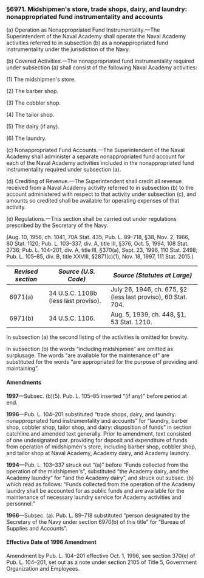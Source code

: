 ### §6971. Midshipmen's store, trade shops, dairy, and laundry: nonappropriated fund instrumentality and accounts ###

(a) Operation as Nonappropriated Fund Instrumentality.—The Superintendent of the Naval Academy shall operate the Naval Academy activities referred to in subsection (b) as a nonappropriated fund instrumentality under the jurisdiction of the Navy.

(b) Covered Activities.—The nonappropriated fund instrumentality required under subsection (a) shall consist of the following Naval Academy activities:

(1) The midshipmen's store.

(2) The barber shop.

(3) The cobbler shop.

(4) The tailor shop.

(5) The dairy (if any).

(6) The laundry.

(c) Nonappropriated Fund Accounts.—The Superintendent of the Naval Academy shall administer a separate nonappropriated fund account for each of the Naval Academy activities included in the nonappropriated fund instrumentality required under subsection (a).

(d) Crediting of Revenue.—The Superintendent shall credit all revenue received from a Naval Academy activity referred to in subsection (b) to the account administered with respect to that activity under subsection (c), and amounts so credited shall be available for operating expenses of that activity.

(e) Regulations.—This section shall be carried out under regulations prescribed by the Secretary of the Navy.

(Aug. 10, 1956, ch. 1041, 70A Stat. 435; Pub. L. 89–718, §38, Nov. 2, 1966, 80 Stat. 1120; Pub. L. 103–337, div. A, title III, §376, Oct. 5, 1994, 108 Stat. 2736; Pub. L. 104–201, div. A, title III, §370(a), Sept. 23, 1996, 110 Stat. 2498; Pub. L. 105–85, div. B, title XXVIII, §2871(c)(1), Nov. 18, 1997, 111 Stat. 2015.)

|*Revised section*|        *Source (U.S. Code)*        |                *Source (Statutes at Large)*                 |
|-----------------|------------------------------------|-------------------------------------------------------------|
|     6971(a)     |34 U.S.C. 1108b (less last proviso).|July 26, 1946, ch. 675, §2 (less last proviso), 60 Stat. 704.|
|     6971(b)     |          34 U.S.C. 1106.           |          Aug. 5, 1939, ch. 448, §1, 53 Stat. 1210.          |

In subsection (a) the second listing of the activities is omitted for brevity.

In subsection (b) the words “including midshipmen” are omitted as surplusage. The words “are available for the maintenance of” are substituted for the words “are appropriated for the purpose of providing and maintaining”.

#### Amendments ####

**1997**—Subsec. (b)(5). Pub. L. 105–85 inserted “(if any)” before period at end.

**1996**—Pub. L. 104–201 substituted “trade shops, dairy, and laundry: nonappropriated fund instrumentality and accounts” for “laundry, barber shop, cobbler shop, tailor shop, and dairy: disposition of funds” in section catchline and amended text generally. Prior to amendment, text consisted of one undesignated par. providing for deposit and expenditure of funds from operation of midshipmen's store, including barber shop, cobbler shop, and tailor shop at Naval Academy, Academy dairy, and Academy laundry.

**1994**—Pub. L. 103–337 struck out “(a)” before “Funds collected from the operation of the midshipmen's”, substituted “the Academy dairy, and the Academy laundry” for “and the Academy dairy”, and struck out subsec. (b) which read as follows: “Funds collected from the operation of the Academy laundry shall be accounted for as public funds and are available for the maintenance of necessary laundry service for Academy activities and personnel.”

**1966**—Subsec. (a). Pub. L. 89–718 substituted “person designated by the Secretary of the Navy under section 6970(b) of this title” for “Bureau of Supplies and Accounts”.

#### Effective Date of 1996 Amendment ####

Amendment by Pub. L. 104–201 effective Oct. 1, 1996, see section 370(e) of Pub. L. 104–201, set out as a note under section 2105 of Title 5, Government Organization and Employees.